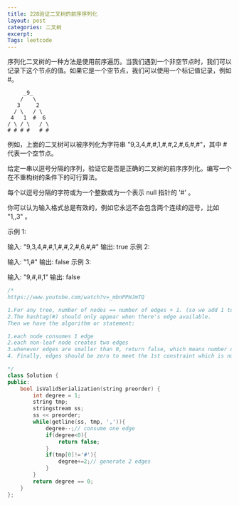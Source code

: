 ```yaml
---
title: 228验证二叉树的前序序列化
layout: post
categories: 二叉树
excerpt: 
Tags: leetcode
---
```


序列化二叉树的一种方法是使用前序遍历。当我们遇到一个非空节点时，我们可以记录下这个节点的值。如果它是一个空节点，我们可以使用一个标记值记录，例如 #。

         _9_
        /   \
       3     2
      / \   / \
     4   1  #  6
    / \ / \   / \
    # # # #   # #
例如，上面的二叉树可以被序列化为字符串 "9,3,4,#,#,1,#,#,2,#,6,#,#"，其中 # 代表一个空节点。

给定一串以逗号分隔的序列，验证它是否是正确的二叉树的前序序列化。编写一个在不重构树的条件下的可行算法。

每个以逗号分隔的字符或为一个整数或为一个表示 null 指针的 '#' 。

你可以认为输入格式总是有效的，例如它永远不会包含两个连续的逗号，比如 "1,,3" 。

示例 1:

输入: "9,3,4,#,#,1,#,#,2,#,6,#,#"
输出: true
示例 2:

输入: "1,#"
输出: false
示例 3:

输入: "9,#,#,1"
输出: false

```c++
/*
https://www.youtube.com/watch?v=_mbnPPHJmTQ

1.For any tree, number of nodes == number of edges + 1. (so we add 1 to number of edges first)
2.The hashtag(#) should only appear when there's edge available.
Then we have the algorithm or statement:

1.each node consumes 1 edge
2.each non-leaf node creates two edges
3.whenever edges are smaller than 0, return false, which means number of hashtag(#) is too much
4. Finally, edges should be zero to meet the 1st constraint which is number of nodes == number of edges + 1

*/
class Solution {
public:
    bool isValidSerialization(string preorder) {
        int degree = 1;
        string tmp;
        stringstream ss;
        ss << preorder;
        while(getline(ss, tmp, ',')){
            degree--;// consume one edge
            if(degree<0){
                return false;
            }
            if(tmp[0]!='#'){
                degree+=2;// generate 2 edges
            }
        }
        return degree == 0;
    }
};
```

